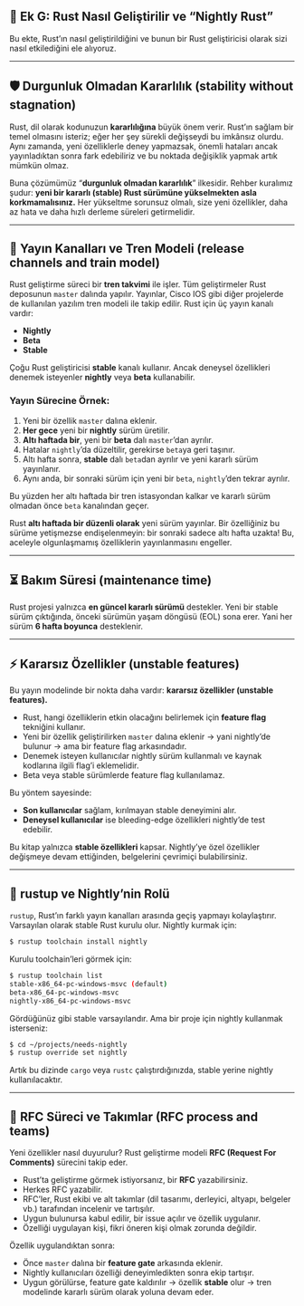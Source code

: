 ## 🚂 Ek G: Rust Nasıl Geliştirilir ve “Nightly Rust”

Bu ekte, Rust’ın nasıl geliştirildiğini ve bunun bir Rust geliştiricisi olarak sizi nasıl etkilediğini ele alıyoruz.

---

## 🛡️ Durgunluk Olmadan Kararlılık (stability without stagnation)

Rust, dil olarak kodunuzun **kararlılığına** büyük önem verir. Rust’ın sağlam bir temel olmasını isteriz; eğer her şey sürekli değişseydi bu imkânsız olurdu. Aynı zamanda, yeni özelliklerle deney yapmazsak, önemli hataları ancak yayınladıktan sonra fark edebiliriz ve bu noktada değişiklik yapmak artık mümkün olmaz.

Buna çözümümüz “**durgunluk olmadan kararlılık**” ilkesidir. Rehber kuralımız şudur: **yeni bir kararlı (stable) Rust sürümüne yükselmekten asla korkmamalısınız.** Her yükseltme sorunsuz olmalı, size yeni özellikler, daha az hata ve daha hızlı derleme süreleri getirmelidir.

---

## 🚆 Yayın Kanalları ve Tren Modeli (release channels and train model)

Rust geliştirme süreci bir **tren takvimi** ile işler. Tüm geliştirmeler Rust deposunun `master` dalında yapılır. Yayınlar, Cisco IOS gibi diğer projelerde de kullanılan yazılım tren modeli ile takip edilir. Rust için üç yayın kanalı vardır:

* **Nightly**
* **Beta**
* **Stable**

Çoğu Rust geliştiricisi **stable** kanalı kullanır. Ancak deneysel özellikleri denemek isteyenler **nightly** veya **beta** kullanabilir.

### Yayın Sürecine Örnek:

1. Yeni bir özellik `master` dalına eklenir.
2. **Her gece** yeni bir **nightly** sürüm üretilir.
3. **Altı haftada bir**, yeni bir **beta** dalı `master`’dan ayrılır.
4. Hatalar `nightly`’da düzeltilir, gerekirse `beta`ya geri taşınır.
5. Altı hafta sonra, **stable** dalı `beta`dan ayrılır ve yeni kararlı sürüm yayınlanır.
6. Aynı anda, bir sonraki sürüm için yeni bir `beta`, `nightly`’den tekrar ayrılır.

Bu yüzden her altı haftada bir tren istasyondan kalkar ve kararlı sürüm olmadan önce `beta` kanalından geçer.

Rust **altı haftada bir düzenli olarak** yeni sürüm yayınlar. Bir özelliğiniz bu sürüme yetişmezse endişelenmeyin: bir sonraki sadece altı hafta uzakta! Bu, aceleyle olgunlaşmamış özelliklerin yayınlanmasını engeller.

---

## ⏳ Bakım Süresi (maintenance time)

Rust projesi yalnızca **en güncel kararlı sürümü** destekler. Yeni bir stable sürüm çıktığında, önceki sürümün yaşam döngüsü (EOL) sona erer. Yani her sürüm **6 hafta boyunca** desteklenir.

---

## ⚡ Kararsız Özellikler (unstable features)

Bu yayın modelinde bir nokta daha vardır: **kararsız özellikler (unstable features).**

* Rust, hangi özelliklerin etkin olacağını belirlemek için **feature flag** tekniğini kullanır.
* Yeni bir özellik geliştirilirken `master` dalına eklenir → yani nightly’de bulunur → ama bir feature flag arkasındadır.
* Denemek isteyen kullanıcılar nightly sürüm kullanmalı ve kaynak kodlarına ilgili flag’i eklemelidir.
* Beta veya stable sürümlerde feature flag kullanılamaz.

Bu yöntem sayesinde:

* **Son kullanıcılar** sağlam, kırılmayan stable deneyimini alır.
* **Deneysel kullanıcılar** ise bleeding-edge özellikleri nightly’de test edebilir.

Bu kitap yalnızca **stable özellikleri** kapsar. Nightly’ye özel özellikler değişmeye devam ettiğinden, belgelerini çevrimiçi bulabilirsiniz.

---

## 🔄 rustup ve Nightly’nin Rolü

`rustup`, Rust’ın farklı yayın kanalları arasında geçiş yapmayı kolaylaştırır. Varsayılan olarak stable Rust kurulu olur. Nightly kurmak için:

```bash
$ rustup toolchain install nightly
```

Kurulu toolchain’leri görmek için:

```bash
$ rustup toolchain list
stable-x86_64-pc-windows-msvc (default)
beta-x86_64-pc-windows-msvc
nightly-x86_64-pc-windows-msvc
```

Gördüğünüz gibi stable varsayılandır. Ama bir proje için nightly kullanmak isterseniz:

```bash
$ cd ~/projects/needs-nightly
$ rustup override set nightly
```

Artık bu dizinde `cargo` veya `rustc` çalıştırdığınızda, stable yerine nightly kullanılacaktır.

---

## 📜 RFC Süreci ve Takımlar (RFC process and teams)

Yeni özellikler nasıl duyurulur? Rust geliştirme modeli **RFC (Request For Comments)** sürecini takip eder.

* Rust’ta geliştirme görmek istiyorsanız, bir **RFC** yazabilirsiniz.
* Herkes RFC yazabilir.
* RFC’ler, Rust ekibi ve alt takımlar (dil tasarımı, derleyici, altyapı, belgeler vb.) tarafından incelenir ve tartışılır.
* Uygun bulunursa kabul edilir, bir issue açılır ve özellik uygulanır.
* Özelliği uygulayan kişi, fikri öneren kişi olmak zorunda değildir.

Özellik uygulandıktan sonra:

* Önce `master` dalına bir **feature gate** arkasında eklenir.
* Nightly kullanıcıları özelliği deneyimledikten sonra ekip tartışır.
* Uygun görülürse, feature gate kaldırılır → özellik **stable** olur → tren modelinde kararlı sürüm olarak yoluna devam eder.
